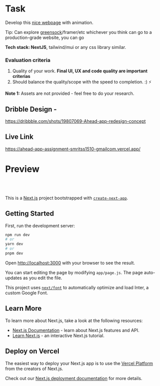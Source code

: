 # Task
Develop this [nice webpage](https://dribbble.com/shots/19807069-Ahead-app-redesign-concept) with animation.

Tip: Can explore [greensock](https://greensock.com/)/framer/etc whichever you think can go to a production-grade website, you can go 

**Tech stack: NextJS**, tailwind/mui or any css library similar. 

### **Evaluation criteria**

1. Quality of your work. **Final UI, UX and code quality are important criterias**
2. Should balance the quality/scope with the speed to completion. :) ⚡

**Note 1:** Assets are not provided - feel free to do your research.

## Dribble Design -
https://dribbble.com/shots/19807069-Ahead-app-redesign-concept


## Live Link
https://ahead-app-assignment-smritss1510-gmailcom.vercel.app/


# Preview




<br/>
<br/>

This is a [Next.js](https://nextjs.org/) project bootstrapped with [`create-next-app`](https://github.com/vercel/next.js/tree/canary/packages/create-next-app).

## Getting Started

First, run the development server:

```bash
npm run dev
# or
yarn dev
# or
pnpm dev
```

Open [http://localhost:3000](http://localhost:3000) with your browser to see the result.

You can start editing the page by modifying `app/page.js`. The page auto-updates as you edit the file.

This project uses [`next/font`](https://nextjs.org/docs/basic-features/font-optimization) to automatically optimize and load Inter, a custom Google Font.

## Learn More

To learn more about Next.js, take a look at the following resources:

- [Next.js Documentation](https://nextjs.org/docs) - learn about Next.js features and API.
- [Learn Next.js](https://nextjs.org/learn) - an interactive Next.js tutorial.



## Deploy on Vercel

The easiest way to deploy your Next.js app is to use the [Vercel Platform](https://vercel.com/new?utm_medium=default-template&filter=next.js&utm_source=create-next-app&utm_campaign=create-next-app-readme) from the creators of Next.js.

Check out our [Next.js deployment documentation](https://nextjs.org/docs/deployment) for more details.
